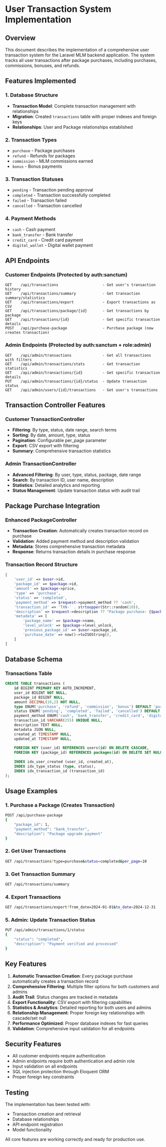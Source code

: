 # User Transaction System Implementation

## Overview
This document describes the implementation of a comprehensive user transaction system for the Laravel MLM backend application. The system tracks all user transactions after package purchases, including purchases, commissions, bonuses, and refunds.

## Features Implemented

### 1. Database Structure
- **Transaction Model**: Complete transaction management with relationships
- **Migration**: Created `transactions` table with proper indexes and foreign keys
- **Relationships**: User and Package relationships established

### 2. Transaction Types
- `purchase` - Package purchases
- `refund` - Refunds for packages
- `commission` - MLM commissions earned
- `bonus` - Bonus payments

### 3. Transaction Statuses
- `pending` - Transaction pending approval
- `completed` - Transaction successfully completed
- `failed` - Transaction failed
- `cancelled` - Transaction cancelled

### 4. Payment Methods
- `cash` - Cash payment
- `bank_transfer` - Bank transfer
- `credit_card` - Credit card payment
- `digital_wallet` - Digital wallet payment

## API Endpoints

### Customer Endpoints (Protected by auth:sanctum)
```
GET    /api/transactions                    - Get user's transaction history
GET    /api/transactions/summary            - Get transaction summary/statistics
GET    /api/transactions/export             - Export transactions as CSV
GET    /api/transactions/package/{id}       - Get transactions by package
GET    /api/transactions/{id}               - Get specific transaction details
POST   /api/purchase-package                - Purchase package (now creates transaction)
```

### Admin Endpoints (Protected by auth:sanctum + role:admin)
```
GET    /api/admin/transactions              - Get all transactions with filters
GET    /api/admin/transactions/stats        - Get transaction statistics
GET    /api/admin/transactions/{id}         - Get specific transaction details
PUT    /api/admin/transactions/{id}/status  - Update transaction status
GET    /api/admin/users/{id}/transactions   - Get user's transactions
```

## Transaction Controller Features

### Customer TransactionController
- **Filtering**: By type, status, date range, search terms
- **Sorting**: By date, amount, type, status
- **Pagination**: Configurable per_page parameter
- **Export**: CSV export with filtering
- **Summary**: Comprehensive transaction statistics

### Admin TransactionController
- **Advanced Filtering**: By user, type, status, package, date range
- **Search**: By transaction ID, user name, description
- **Statistics**: Detailed analytics and reporting
- **Status Management**: Update transaction status with audit trail

## Package Purchase Integration

### Enhanced PackageController
- **Transaction Creation**: Automatically creates transaction record on purchase
- **Validation**: Added payment method and description validation
- **Metadata**: Stores comprehensive transaction metadata
- **Response**: Returns transaction details in purchase response

### Transaction Record Structure
```php
[
    'user_id' => $user->id,
    'package_id' => $package->id,
    'amount' => $package->price,
    'type' => 'purchase',
    'status' => 'completed',
    'payment_method' => $request->payment_method ?? 'cash',
    'transaction_id' => 'TXN-' . strtoupper(Str::random(10)),
    'description' => $request->description ?? "Package purchase: {$package->name}",
    'metadata' => [
        'package_name' => $package->name,
        'level_unlock' => $package->level_unlock,
        'previous_package_id' => $user->package_id,
        'purchase_date' => now()->toISOString(),
    ]
]
```

## Database Schema

### Transactions Table
```sql
CREATE TABLE transactions (
    id BIGINT PRIMARY KEY AUTO_INCREMENT,
    user_id BIGINT NOT NULL,
    package_id BIGINT NULL,
    amount DECIMAL(10,2) NOT NULL,
    type ENUM('purchase', 'refund', 'commission', 'bonus') DEFAULT 'purchase',
    status ENUM('pending', 'completed', 'failed', 'cancelled') DEFAULT 'pending',
    payment_method ENUM('cash', 'bank_transfer', 'credit_card', 'digital_wallet') NULL,
    transaction_id VARCHAR(255) UNIQUE NULL,
    description TEXT NULL,
    metadata JSON NULL,
    created_at TIMESTAMP NULL,
    updated_at TIMESTAMP NULL,
    
    FOREIGN KEY (user_id) REFERENCES users(id) ON DELETE CASCADE,
    FOREIGN KEY (package_id) REFERENCES packages(id) ON DELETE SET NULL,
    
    INDEX idx_user_created (user_id, created_at),
    INDEX idx_type_status (type, status),
    INDEX idx_transaction_id (transaction_id)
);
```

## Usage Examples

### 1. Purchase a Package (Creates Transaction)
```bash
POST /api/purchase-package
{
    "package_id": 1,
    "payment_method": "bank_transfer",
    "description": "Package upgrade payment"
}
```

### 2. Get User Transactions
```bash
GET /api/transactions?type=purchase&status=completed&per_page=10
```

### 3. Get Transaction Summary
```bash
GET /api/transactions/summary
```

### 4. Export Transactions
```bash
GET /api/transactions/export?from_date=2024-01-01&to_date=2024-12-31
```

### 5. Admin: Update Transaction Status
```bash
PUT /api/admin/transactions/1/status
{
    "status": "completed",
    "description": "Payment verified and processed"
}
```

## Key Features

1. **Automatic Transaction Creation**: Every package purchase automatically creates a transaction record
2. **Comprehensive Filtering**: Multiple filter options for both customers and admins
3. **Audit Trail**: Status changes are tracked in metadata
4. **Export Functionality**: CSV export with filtering capabilities
5. **Statistics & Analytics**: Detailed reporting for both users and admins
6. **Relationship Management**: Proper foreign key relationships with cascade/set null
7. **Performance Optimized**: Proper database indexes for fast queries
8. **Validation**: Comprehensive input validation for all endpoints

## Security Features

- All customer endpoints require authentication
- Admin endpoints require both authentication and admin role
- Input validation on all endpoints
- SQL injection protection through Eloquent ORM
- Proper foreign key constraints

## Testing

The implementation has been tested with:
- Transaction creation and retrieval
- Database relationships
- API endpoint registration
- Model functionality

All core features are working correctly and ready for production use.
